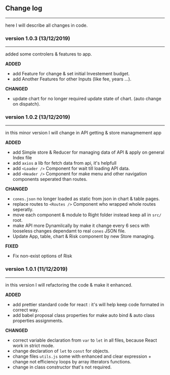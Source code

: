 ## Change log

---

here I will describe all changes in code.

### version 1.0.3 (13/12/2019)

---

added some controlers & features to app.

**ADDED**

-   add Feature for change & set initial Investement budget.
-   add Another Features for other Inputs (like fee, years ...).

**CHANGED**

-   update chart for no longer required update state of chart. (auto change on dispatch).

### version 1.0.2 (13/12/2019)

---

in this minor version I will change in API getting & store managmement app

**ADDED**

-   add Simple store & Reducer for managing data of API & apply on general Index file
-   add `axios` a lib for fetch data from api, it's helpfull
-   add `<Loader />` Component for wait till loading API data.
-   add `<Header />` Component for make menu and other navigation components seperated than routes.

**CHANGED**

-   `cones.json` no longer loaded as static from json in chart & table pages.
-   replace routes to `<Routes />` Component who wrapped whole routes seperatly.
-   move each component & module to Right folder instead keep all in `src/` root.
-   make API more Dynamilcally by make it change every 6 secs with looseless changes dependamt to real `cones` JSON file.
-   Update App, table, chart & Risk component by new Store managing.

**FIXED**

-   Fix non-exist options of Risk

### version 1.0.1 (11/12/2019)

---

in this version I will refactoring the code & make it enhanced.

**ADDED**

-   add prettier standard code for react : it's will help keep code formated in correct way.
-   add babel proposal class properties for make auto bind & auto class properties assignments.

**CHANGED**

-   correct variable declaration from `var` to `let` in all files, because React work in strict mode.
-   change declaration of `let` to `const` for objects.
-   change files `utils.js` some with enhanced and clear expression + change not efficiency loops by array itterators functions.
-   change in class constructor that's not required.
